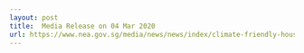 ```yaml
---
layout: post
title:  Media Release on 04 Mar 2020
url: https://www.nea.gov.sg/media/news/news/index/climate-friendly-household-package-to-help-households
---
```


